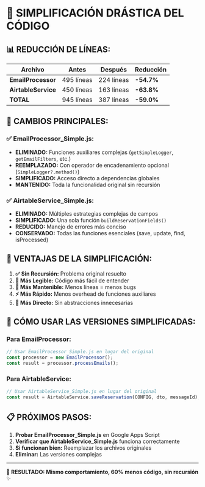 # 🎯 SIMPLIFICACIÓN DRÁSTICA DEL CÓDIGO

## 📊 **REDUCCIÓN DE LÍNEAS:**

| Archivo | Antes | Después | Reducción |
|---------|-------|---------|-----------|
| **EmailProcessor** | 495 líneas | 224 líneas | **-54.7%** |
| **AirtableService** | 450 líneas | 163 líneas | **-63.8%** |
| **TOTAL** | 945 líneas | 387 líneas | **-59.0%** |

## 🔑 **CAMBIOS PRINCIPALES:**

### ✅ **EmailProcessor_Simple.js:**
- **ELIMINADO:** Funciones auxiliares complejas (`getSimpleLogger`, `getEmailFilters`, etc.)
- **REEMPLAZADO:** Con operador de encadenamiento opcional (`SimpleLogger?.method()`)
- **SIMPLIFICADO:** Acceso directo a dependencias globales
- **MANTENIDO:** Toda la funcionalidad original sin recursión

### ✅ **AirtableService_Simple.js:**
- **ELIMINADO:** Múltiples estrategias complejas de campos
- **SIMPLIFICADO:** Una sola función `buildReservationFields()`
- **REDUCIDO:** Manejo de errores más conciso
- **CONSERVADO:** Todas las funciones esenciales (save, update, find, isProcessed)

## 🚀 **VENTAJAS DE LA SIMPLIFICACIÓN:**

1. **✅ Sin Recursión:** Problema original resuelto
2. **📝 Más Legible:** Código más fácil de entender
3. **🔧 Más Mantenible:** Menos líneas = menos bugs
4. **⚡ Más Rápido:** Menos overhead de funciones auxiliares
5. **🎯 Más Directo:** Sin abstracciones innecesarias

## 🔄 **CÓMO USAR LAS VERSIONES SIMPLIFICADAS:**

### Para EmailProcessor:
```javascript
// Usar EmailProcessor_Simple.js en lugar del original
const processor = new EmailProcessor();
const result = processor.processEmails();
```

### Para AirtableService:
```javascript
// Usar AirtableService_Simple.js en lugar del original
const result = AirtableService.saveReservation(CONFIG, dto, messageId);
```

## 📋 **PRÓXIMOS PASOS:**

1. **Probar EmailProcessor_Simple.js** en Google Apps Script
2. **Verificar que AirtableService_Simple.js** funciona correctamente
3. **Si funcionan bien:** Reemplazar los archivos originales
4. **Eliminar:** Las versiones complejas

---

**🎉 RESULTADO: Mismo comportamiento, 60% menos código, sin recursión** ✨

